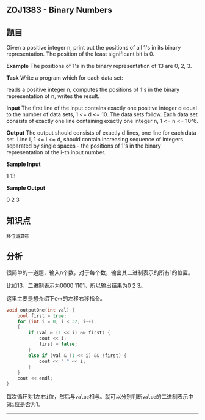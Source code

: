 ## ZOJ1383 -  Binary Numbers

## 题目

Given a positive integer n, print out the positions of all 1's in its binary representation. The position of the least significant bit is 0.

**Example**
The positions of 1's in the binary representation of 13 are 0, 2, 3.

**Task**
Write a program which for each data set:

reads a positive integer n,
computes the positions of 1's in the binary representation of n,
writes the result.

**Input**
The first line of the input contains exactly one positive integer d equal to the number of data sets, 1 <= d <= 10. The data sets follow.
Each data set consists of exactly one line containing exactly one integer n, 1 <= n <= 10^6.

**Output**
The output should consists of exactly d lines, one line for each data set.
Line i, 1 <= i <= d, should contain increasing sequence of integers separated by single spaces - the positions of 1's in the binary representation of the i-th input number.

**Sample Input**

1
13

**Sample Output**

0 2 3

## 知识点

`移位运算符`



## 分析

很简单的一道题，输入n个数，对于每个数，输出其二进制表示的所有1的位置。

比如13，二进制表示为0000 1101。所以输出结果为0 2 3。

这里主要是想介绍下`C++`的左移右移指令。

``` c++
void outputOne(int val) {
	bool first = true;
	for (int i = 0; i < 32; i++)
	{
		if (val & (1 << i) && first) {
			cout << i;
			first = false;
		}
		else if (val & (1 << i) && !first) {
			cout << " " << i;
		}
	}
	cout << endl;
}
```

每次循环对1左右`i`位，然后与`value`相与。就可以分别判断`value`的二进制表示中第`i`位是否为1。



---


